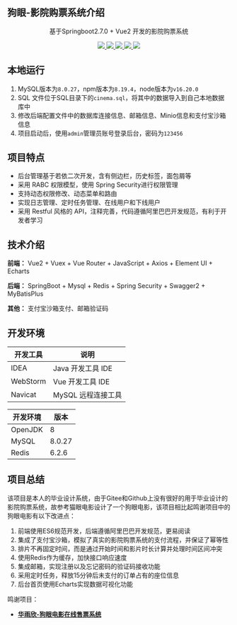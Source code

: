 ## 狗眼-影院购票系统介绍

<p align="center">
   基于Springboot2.7.0 + Vue2 开发的影院购票系统
</p>

<p align="center">
   <a target="_blank" href="https://gitee.com/cxhisapig">
      <img src="https://img.shields.io/badge/JDK-8-green"/>
      <img src="https://img.shields.io/badge/springboot-2.7.0-green"/>
      <img src="https://img.shields.io/badge/vue-2.x-green"/>
      <img src="https://img.shields.io/badge/mysql-8.0.27-green"/>
      <img src="https://img.shields.io/badge/redis-6.2.6-green"/>
   </a>
</p>

## 本地运行

1. MySQL版本为`8.0.27`，npm版本为`8.19.4`，node版本为`v16.20.0`
2. SQL 文件位于SQL目录下的`cinema.sql`，将其中的数据导入到自己本地数据库中
3. 修改后端配置文件中的数据库连接信息、邮箱信息、Minio信息和支付宝沙箱信息
4. 项目启动后，使用`admin`管理员账号登录后台，密码为`123456`

## 项目特点

- 后台管理基于若依二次开发，含有侧边栏，历史标签，面包屑等
- 采用 RABC 权限模型，使用 Spring Security进行权限管理
- 支持动态权限修改、动态菜单和路由
- 实现日志管理、定时任务管理、在线用户和下线用户
- 采用 Restful 风格的 API，注释完善，代码遵循阿里巴巴开发规范，有利于开发者学习

## 技术介绍

**前端：** Vue2 + Vuex + Vue Router + JavaScript + Axios + Element UI + Echarts

**后端：** SpringBoot + Mysql + Redis + Spring Security + Swagger2 + MyBatisPlus

**其他：** 支付宝沙箱支付、邮箱验证码

## 开发环境

| 开发工具 | 说明               |
| -------- | ------------------ |
| IDEA     | Java 开发工具 IDE  |
| WebStorm | Vue 开发工具 IDE   |
| Navicat  | MySQL 远程连接工具 |

| 开发环境 | 版本   |
| -------- | ------ |
| OpenJDK  | 8      |
| MySQL    | 8.0.27 |
| Redis    | 6.2.6  |

## 项目总结

该项目是本人的毕业设计系统，由于Gitee和Github上没有很好的用于毕业设计的影院购票系统，故参考猫眼电影设计了一个狗眼电影，该项目相比起鸣谢项目中的狗眼电影有以下改进点：

1. 前端使用ES6规范开发，后端遵循阿里巴巴开发规范，更易阅读
2. 集成了支付宝沙箱，模拟了真实的影院购票系统的支付流程，并保证了幂等性
3. 排片不再固定时间，而是通过开始时间和影片时长计算并处理时间区间冲突
4. 使用Redis作为缓存，加快接口响应速度
5. 集成邮箱，实现注册以及忘记密码的验证码接收功能
6. 采用定时任务，释放15分钟后未支付的订单占有的座位信息
7. 后台首页使用Echarts实现数据可视化功能

鸣谢项目：

- [**华雨欣-狗眼电影在线售票系统**](https://gitee.com/chaos-chou/gouyan)